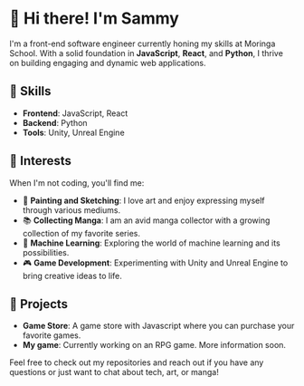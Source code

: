 # 👋 Hi there! I'm Sammy

I'm a front-end software engineer currently honing my skills at Moringa School. With a solid foundation in **JavaScript**, **React**, and **Python**, I thrive on building engaging and dynamic web applications.

## 🚀 Skills

- **Frontend**: JavaScript, React
- **Backend**: Python
- **Tools**: Unity, Unreal Engine

## 🎨 Interests

When I'm not coding, you'll find me:
- 🎨 **Painting and Sketching**: I love art and enjoy expressing myself through various mediums.
- 📚 **Collecting Manga**: I am an avid manga collector with a growing collection of my favorite series.
- 🤖 **Machine Learning**: Exploring the world of machine learning and its possibilities.
- 🎮 **Game Development**: Experimenting with Unity and Unreal Engine to bring creative ideas to life.

## 🌟 Projects

- **Game Store**: A game store with Javascript where you can purchase your favorite games.
- **My game**: Currently working on an RPG game. More information soon.

Feel free to check out my repositories and reach out if you have any questions or just want to chat about tech, art, or manga!
